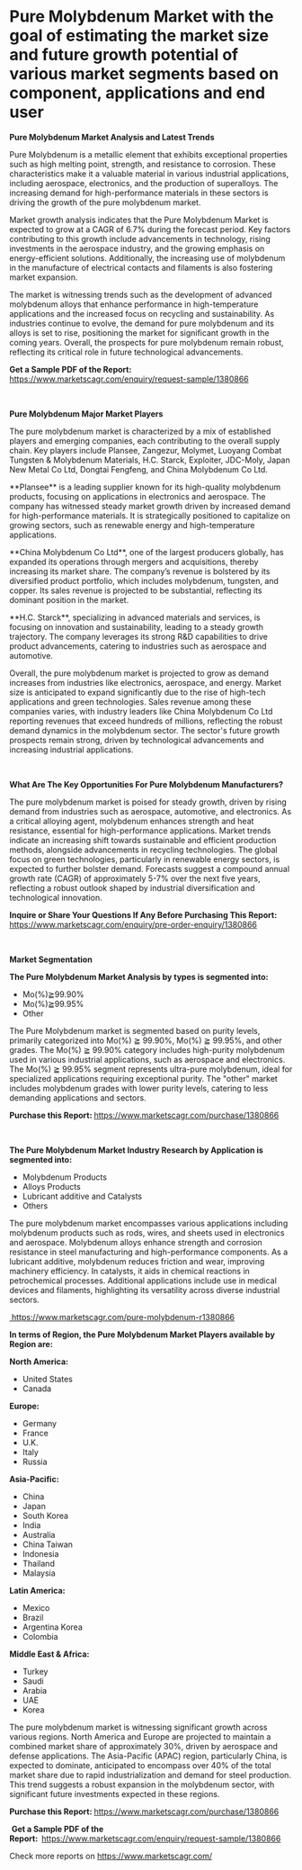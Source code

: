 <p><h1>Pure Molybdenum Market with the goal of estimating the market size and future growth potential of various market segments based on component, applications and end user</h1></p><p><strong>Pure Molybdenum Market Analysis and Latest Trends</strong></p>
<p><p>Pure Molybdenum is a metallic element that exhibits exceptional properties such as high melting point, strength, and resistance to corrosion. These characteristics make it a valuable material in various industrial applications, including aerospace, electronics, and the production of superalloys. The increasing demand for high-performance materials in these sectors is driving the growth of the pure molybdenum market.</p><p>Market growth analysis indicates that the Pure Molybdenum Market is expected to grow at a CAGR of 6.7% during the forecast period. Key factors contributing to this growth include advancements in technology, rising investments in the aerospace industry, and the growing emphasis on energy-efficient solutions. Additionally, the increasing use of molybdenum in the manufacture of electrical contacts and filaments is also fostering market expansion.</p><p>The market is witnessing trends such as the development of advanced molybdenum alloys that enhance performance in high-temperature applications and the increased focus on recycling and sustainability. As industries continue to evolve, the demand for pure molybdenum and its alloys is set to rise, positioning the market for significant growth in the coming years. Overall, the prospects for pure molybdenum remain robust, reflecting its critical role in future technological advancements.</p></p>
<p><strong>Get a Sample PDF of the Report:&nbsp;</strong> <a href="https://www.marketscagr.com/enquiry/request-sample/1380866?utm_campaign=2215&utm_medium=2&utm_source=Github&utm_content=ia&utm_term=06022025&utm_id=pure-molybdenum">https://www.marketscagr.com/enquiry/request-sample/1380866</a></p>
<p>&nbsp;</p>
<p><strong>Pure Molybdenum Major Market Players</strong></p>
<p><p>The pure molybdenum market is characterized by a mix of established players and emerging companies, each contributing to the overall supply chain. Key players include Plansee, Zangezur, Molymet, Luoyang Combat Tungsten & Molybdenum Materials, H.C. Starck, Exploiter, JDC-Moly, Japan New Metal Co Ltd, Dongtai Fengfeng, and China Molybdenum Co Ltd.</p><p>**Plansee** is a leading supplier known for its high-quality molybdenum products, focusing on applications in electronics and aerospace. The company has witnessed steady market growth driven by increased demand for high-performance materials. It is strategically positioned to capitalize on growing sectors, such as renewable energy and high-temperature applications.</p><p>**China Molybdenum Co Ltd**, one of the largest producers globally, has expanded its operations through mergers and acquisitions, thereby increasing its market share. The company’s revenue is bolstered by its diversified product portfolio, which includes molybdenum, tungsten, and copper. Its sales revenue is projected to be substantial, reflecting its dominant position in the market.</p><p>**H.C. Starck**, specializing in advanced materials and services, is focusing on innovation and sustainability, leading to a steady growth trajectory. The company leverages its strong R&D capabilities to drive product advancements, catering to industries such as aerospace and automotive.</p><p>Overall, the pure molybdenum market is projected to grow as demand increases from industries like electronics, aerospace, and energy. Market size is anticipated to expand significantly due to the rise of high-tech applications and green technologies. Sales revenue among these companies varies, with industry leaders like China Molybdenum Co Ltd reporting revenues that exceed hundreds of millions, reflecting the robust demand dynamics in the molybdenum sector. The sector's future growth prospects remain strong, driven by technological advancements and increasing industrial applications.</p></p>
<p>&nbsp;</p>
<p><strong>What Are The Key Opportunities For Pure Molybdenum Manufacturers?</strong></p>
<p><p>The pure molybdenum market is poised for steady growth, driven by rising demand from industries such as aerospace, automotive, and electronics. As a critical alloying agent, molybdenum enhances strength and heat resistance, essential for high-performance applications. Market trends indicate an increasing shift towards sustainable and efficient production methods, alongside advancements in recycling technologies. The global focus on green technologies, particularly in renewable energy sectors, is expected to further bolster demand. Forecasts suggest a compound annual growth rate (CAGR) of approximately 5-7% over the next five years, reflecting a robust outlook shaped by industrial diversification and technological innovation.</p></p>
<p><strong>Inquire or Share Your Questions If Any Before Purchasing This Report:</strong> <a href="https://www.marketscagr.com/enquiry/pre-order-enquiry/1380866?utm_campaign=2215&utm_medium=2&utm_source=Github&utm_content=ia&utm_term=06022025&utm_id=pure-molybdenum">https://www.marketscagr.com/enquiry/pre-order-enquiry/1380866</a></p>
<p>&nbsp;</p>
<p><strong>Market Segmentation</strong></p>
<p><strong>The Pure Molybdenum Market Analysis by types is segmented into:</strong></p>
<p><ul><li>Mo(%)≧99.90%</li><li>Mo(%)≧99.95%</li><li>Other</li></ul></p>
<p><p>The Pure Molybdenum market is segmented based on purity levels, primarily categorized into Mo(%) ≧ 99.90%, Mo(%) ≧ 99.95%, and other grades. The Mo(%) ≧ 99.90% category includes high-purity molybdenum used in various industrial applications, such as aerospace and electronics. The Mo(%) ≧ 99.95% segment represents ultra-pure molybdenum, ideal for specialized applications requiring exceptional purity. The "other" market includes molybdenum grades with lower purity levels, catering to less demanding applications and sectors.</p></p>
<p><strong>Purchase this Report:&nbsp;</strong><a href="https://www.marketscagr.com/purchase/1380866?utm_campaign=2215&utm_medium=2&utm_source=Github&utm_content=ia&utm_term=06022025&utm_id=pure-molybdenum">https://www.marketscagr.com/purchase/1380866</a></p>
<p>&nbsp;</p>
<p><strong>The Pure Molybdenum Market Industry Research by Application is segmented into:</strong></p>
<p><ul><li>Molybdenum Products</li><li>Alloys Products</li><li>Lubricant additive and Catalysts</li><li>Others</li></ul></p>
<p><p>The pure molybdenum market encompasses various applications including molybdenum products such as rods, wires, and sheets used in electronics and aerospace. Molybdenum alloys enhance strength and corrosion resistance in steel manufacturing and high-performance components. As a lubricant additive, molybdenum reduces friction and wear, improving machinery efficiency. In catalysts, it aids in chemical reactions in petrochemical processes. Additional applications include use in medical devices and filaments, highlighting its versatility across diverse industrial sectors.</p></p>
<p><a href="https://www.marketscagr.com/pure-molybdenum-r1380866?utm_campaign=2215&utm_medium=2&utm_source=Github&utm_content=ia&utm_term=06022025&utm_id=pure-molybdenum">&nbsp;https://www.marketscagr.com/pure-molybdenum-r1380866</a></p>
<p><strong>In terms of Region, the Pure Molybdenum Market Players available by Region are:</strong></p>
<p>
    <p> <strong> North America: </strong>
        <ul>
            <li>United States</li>
            <li>Canada</li>
        </ul>
        </p> 
    <p> <strong> Europe: </strong>
        <ul>
            <li>Germany</li>
            <li>France</li>
            <li>U.K.</li>
            <li>Italy</li>
            <li>Russia</li>
        </ul>
        </p> 
    <p> <strong> Asia-Pacific: </strong>
        <ul>
            <li>China</li>
            <li>Japan</li>
            <li>South Korea</li>
            <li>India</li>
            <li>Australia</li>
            <li>China Taiwan</li>
            <li>Indonesia</li>
            <li>Thailand</li>
            <li>Malaysia</li>
        </ul>
        </p> 
    <p> <strong> Latin America: </strong>
        <ul>
            <li>Mexico</li>
            <li>Brazil</li>
            <li>Argentina Korea</li>
            <li>Colombia</li>
        </ul>
        </p> 
    <p> <strong> Middle East & Africa: </strong>
        <ul>
            <li>Turkey</li>
            <li>Saudi</li>
            <li>Arabia</li>
            <li>UAE</li>
            <li>Korea</li>
        </ul>
    </p>
    </p>
<p><p>The pure molybdenum market is witnessing significant growth across various regions. North America and Europe are projected to maintain a combined market share of approximately 30%, driven by aerospace and defense applications. The Asia-Pacific (APAC) region, particularly China, is expected to dominate, anticipated to encompass over 40% of the total market share due to rapid industrialization and demand for steel production. This trend suggests a robust expansion in the molybdenum sector, with significant future investments expected in these regions.</p></p>
<p><strong>Purchase this Report: </strong><a href="https://www.marketscagr.com/purchase/1380866?utm_campaign=2215&utm_medium=2&utm_source=Github&utm_content=ia&utm_term=06022025&utm_id=pure-molybdenum">https://www.marketscagr.com/purchase/1380866</a></p>
<p>&nbsp;<strong>Get a Sample PDF of the Report:&nbsp;&nbsp;</strong><a href="https://www.marketscagr.com/enquiry/request-sample/1380866?utm_campaign=2215&utm_medium=2&utm_source=Github&utm_content=ia&utm_term=06022025&utm_id=pure-molybdenum">https://www.marketscagr.com/enquiry/request-sample/1380866</a></p>
<p><strong></strong></p>
<p>Check more reports on <a href="https://www.marketscagr.com/?utm_campaign=2215&utm_medium=2&utm_source=Github&utm_content=ia&utm_term=06022025&utm_id=pure-molybdenum">https://www.marketscagr.com/</a></p>